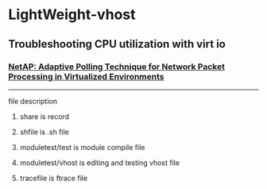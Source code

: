 # LightWeight-vhost
## Troubleshooting CPU utilization with virt io
### [NetAP: Adaptive Polling Technique for Network Packet Processing in Virtualized Environments](https://www.mdpi.com/2076-3417/10/15/5219)
--- 

file description
1. share is record

2. shfile is .sh file

3. moduletest/test is module compile file

4. moduletest/vhost is editing and testing vhost file

5. tracefile is ftrace file
